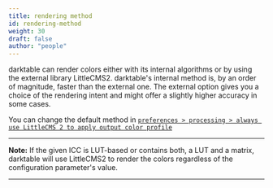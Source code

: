 ```yaml
---
title: rendering method
id: rendering-method
weight: 30
draft: false
author: "people"
---
```


darktable can render colors either with its internal algorithms or by using the external library LittleCMS2. darktable's internal method is, by an order of magnitude, faster than the external one. The external option gives you a choice of the rendering intent and might offer a slightly higher accuracy in some cases.

You can change the default method in [`preferences > processing > always use LittleCMS 2 to apply output color profile`](../../preferences-settings/processing.md)

---

**Note:** If the given ICC is LUT-based or contains both, a LUT and a matrix, darktable will use LittleCMS2 to render the colors regardless of the configuration parameter's value.

---
